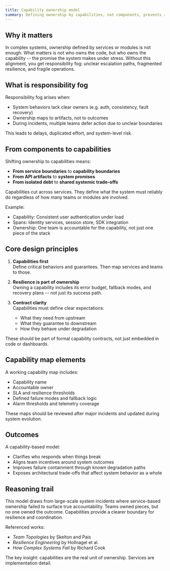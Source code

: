 ```yaml
---
title: Capability ownership model
summary: Defining ownership by capabilities, not components, prevents responsibility gaps and improves system resilience.
---
```


## Why it matters

In complex systems, ownership defined by services or modules is not enough. What matters is not who owns the code, but who owns the capability -- the promise the system makes under stress. Without this alignment, you get responsibility fog: unclear escalation paths, fragmented resilience, and fragile operations.

## What is responsibility fog

Responsibility fog arises when:

- System behaviors lack clear owners (e.g. auth, consistency, fault recovery)
- Ownership maps to artifacts, not to outcomes
- During incidents, multiple teams defer action due to unclear boundaries

This leads to delays, duplicated effort, and system-level risk.

## From components to capabilities

Shifting ownership to capabilities means:

- **From service boundaries** to **capability boundaries**
- **From API artifacts** to **system promises**
- **From isolated debt** to **shared systemic trade-offs**

Capabilities cut across services. They define what the system must reliably do regardless of how many teams or modules are involved.

Example:

- Capability: Consistent user authentication under load  
- Spans: Identity services, session store, SDK integration  
- Ownership: One team is accountable for the capability, not just one piece of the stack

## Core design principles

1. **Capabilities first**  
   Define critical behaviors and guarantees. Then map services and teams to those.

2. **Resilience is part of ownership**  
   Owning a capability includes its error budget, fallback modes, and recovery plans -- not just its success path.

3. **Contract clarity**  
   Capabilities must define clear expectations:
   - What they need from upstream
   - What they guarantee to downstream
   - How they behave under degradation

These should be part of formal capability contracts, not just embedded in code or dashboards.

## Capability map elements

A working capability map includes:

- Capability name
- Accountable owner
- SLA and resilience thresholds
- Defined failure modes and fallback logic
- Alarm thresholds and telemetry coverage

These maps should be reviewed after major incidents and updated during system evolution.

## Outcomes

A capability-based model:

- Clarifies who responds when things break
- Aligns team incentives around system outcomes
- Improves failure containment through known degradation paths
- Exposes architectural trade-offs that affect system behavior as a whole

## Reasoning trail

This model draws from large-scale system incidents where service-based ownership failed to surface true accountability. Teams owned pieces, but no one owned the outcome. Capabilities provide a clearer boundary for resilience and coordination.

Referenced works:

- *Team Topologies* by Skelton and Pais  
- *Resilience Engineering* by Hollnagel et al.  
- *How Complex Systems Fail* by Richard Cook

The key insight: capabilities are the real unit of ownership. Services are implementation detail.
